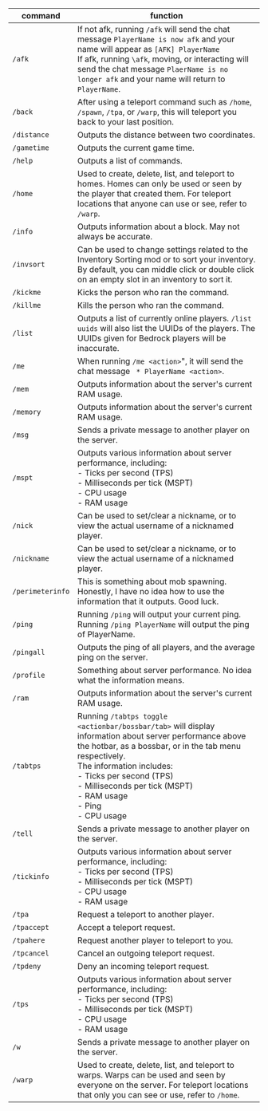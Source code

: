 | command | function |
| --- | --- |
| `/afk` | If not afk, running `/afk` will send the chat message `PlayerName is now afk` and your name will appear as `[AFK] PlayerName` <br> If afk, running `\afk`, moving, or interacting will send the chat message `PlaerName is no longer afk` and your name will return to `PlayerName`. | 
| `/back` | After using a teleport command such as `/home`, `/spawn`, `/tpa`, or `/warp`, this will teleport you back to your last position. |
| `/distance` | Outputs the distance between two coordinates. |
| `/gametime` | Outputs the current game time. |
| `/help` | Outputs a list of commands. |
| `/home` | Used to create, delete, list, and teleport to homes. Homes can only be used or seen by the player that created them. For teleport locations that anyone can use or see, refer to `/warp`. |
| `/info` | Outputs information about a block. May not always be accurate. |
| `/invsort` | Can be used to change settings related to the Inventory Sorting mod or to sort your inventory. By default, you can middle click or double click on an empty slot in an inventory to sort it. |
| `/kickme` | Kicks the person who ran the command. |
| `/killme` | Kills the person who ran the command. |
| `/list` | Outputs a list of currently online players. `/list uuids` will also list the UUIDs of the players. The UUIDs given for Bedrock players will be inaccurate. |
| `/me` | When running `/me <action>`", it will send the chat message ` * PlayerName <action>`. |
| `/mem` | Outputs information about the server's current RAM usage. |
| `/memory` | Outputs information about the server's current RAM usage. |
| `/msg` | Sends a private message to another player on the server. |
| `/mspt` | Outputs various information about server performance, including: <br> - Ticks per second (TPS) <br> - Milliseconds per tick (MSPT) <br> - CPU usage <br> - RAM usage |
| `/nick` | Can be used to set/clear a nickname, or to view the actual username of a nicknamed player. |
| `/nickname` | Can be used to set/clear a nickname, or to view the actual username of a nicknamed player. |
| `/perimeterinfo` | This is something about mob spawning. Honestly, I have no idea how to use the information that it outputs. Good luck. |
| `/ping` | Running `/ping` will output your current ping. <br> Running `/ping PlayerName` will output the ping of PlayerName.|
| `/pingall` | Outputs the ping of all players, and the average ping on the server. |
| `/profile` | Something about server performance. No idea what the information means. |
| `/ram` | Outputs information about the server's current RAM usage. |
| `/tabtps` | Running `/tabtps toggle <actionbar/bossbar/tab>` will display information about server performance above the hotbar, as a bossbar, or in the tab menu respectively. <br> The information includes: <br> - Ticks per second (TPS) <br> - Milliseconds per tick (MSPT) <br> - RAM usage <br> - Ping <br> - CPU usage |
| `/tell` | Sends a private message to another player on the server. |
| `/tickinfo` | Outputs various information about server performance, including: <br> - Ticks per second (TPS) <br> - Milliseconds per tick (MSPT) <br> - CPU usage <br> - RAM usage |
| `/tpa` | Request a teleport to another player. |
| `/tpaccept` | Accept a teleport request. |
| `/tpahere` | Request another player to teleport to you. |
| `/tpcancel` | Cancel an outgoing teleport request. |
| `/tpdeny` | Deny an incoming teleport request. |
| `/tps` | Outputs various information about server performance, including: <br> - Ticks per second (TPS) <br> - Milliseconds per tick (MSPT) <br> - CPU usage <br> - RAM usage |
| `/w` | Sends a private message to another player on the server. |
| `/warp` | Used to create, delete, list, and teleport to warps. Warps can be used and seen by everyone on the server. For teleport locations that only you can see or use, refer to `/home`. |
